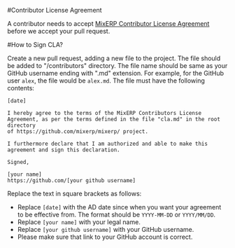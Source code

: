 #Contributor License Agreement

A contributor needs to accept [MixERP Contributor License Agreement](https://github.com/mixerp/mixerp/blob/master/CLA.md) before we accept your pull request.

#How to Sign CLA?

Create a new pull request, adding a new file to the project. The file should be added to "/contributors" directory. The file name should be same as your GitHub username ending with ".md" extension. For example, for the GitHub user `alex`, the file would be `alex.md`. The file must have the following contents:

```
[date]

I hereby agree to the terms of the MixERP Contributors License
Agreement, as per the terms defined in the file "cla.md" in the root directory 
of https://github.com/mixerp/mixerp/ project.

I furthermore declare that I am authorized and able to make this
agreement and sign this declaration.

Signed,

[your name]
https://github.com/[your github username]
```

Replace the text in square brackets as follows:

* Replace `[date]` with the AD date since when you want your agreement to be effective from. The format should be `YYYY-MM-DD` or `YYYY/MM/DD`.
* Replace `[your name]` with your legal name.
* Replace `[your github username]` with your GitHub username.
* Please make sure that link to your GitHub account is correct.

